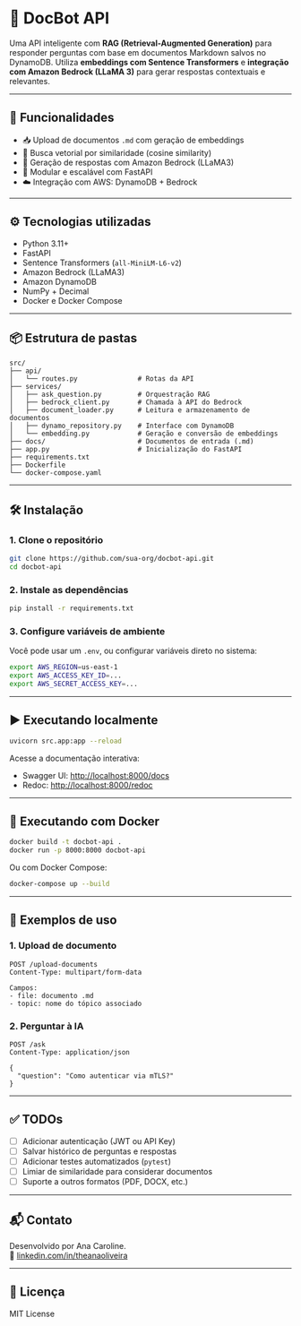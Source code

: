 
# 🤖 DocBot API

Uma API inteligente com **RAG (Retrieval-Augmented Generation)** para responder perguntas com base em documentos Markdown salvos no DynamoDB. Utiliza **embeddings com Sentence Transformers** e **integração com Amazon Bedrock (LLaMA 3)** para gerar respostas contextuais e relevantes.

---

## 🚀 Funcionalidades

- 📥 Upload de documentos `.md` com geração de embeddings
- 🔎 Busca vetorial por similaridade (cosine similarity)
- 🧠 Geração de respostas com Amazon Bedrock (LLaMA3)
- 🔐 Modular e escalável com FastAPI
- ☁️ Integração com AWS: DynamoDB + Bedrock

---

## ⚙️ Tecnologias utilizadas

- Python 3.11+
- FastAPI
- Sentence Transformers (`all-MiniLM-L6-v2`)
- Amazon Bedrock (LLaMA3)
- Amazon DynamoDB
- NumPy + Decimal
- Docker e Docker Compose

---

## 📦 Estrutura de pastas

```text
src/
├── api/
│   └── routes.py               # Rotas da API
├── services/
│   ├── ask_question.py         # Orquestração RAG
│   ├── bedrock_client.py       # Chamada à API do Bedrock
│   ├── document_loader.py      # Leitura e armazenamento de documentos
│   ├── dynamo_repository.py    # Interface com DynamoDB
│   └── embedding.py            # Geração e conversão de embeddings
├── docs/                       # Documentos de entrada (.md)
├── app.py                      # Inicialização do FastAPI
├── requirements.txt
├── Dockerfile
└── docker-compose.yaml
```

---

## 🛠️ Instalação

### 1. Clone o repositório

```bash
git clone https://github.com/sua-org/docbot-api.git
cd docbot-api
```

### 2. Instale as dependências

```bash
pip install -r requirements.txt
```

### 3. Configure variáveis de ambiente

Você pode usar um `.env`, ou configurar variáveis direto no sistema:

```bash
export AWS_REGION=us-east-1
export AWS_ACCESS_KEY_ID=...
export AWS_SECRET_ACCESS_KEY=...
```

---

## ▶️ Executando localmente

```bash
uvicorn src.app:app --reload
```

Acesse a documentação interativa:

- Swagger UI: [http://localhost:8000/docs](http://localhost:8000/docs)
- Redoc: [http://localhost:8000/redoc](http://localhost:8000/redoc)

---

## 🐳 Executando com Docker

```bash
docker build -t docbot-api .
docker run -p 8000:8000 docbot-api
```

Ou com Docker Compose:

```bash
docker-compose up --build
```

---

## 🧪 Exemplos de uso

### 1. Upload de documento

```http
POST /upload-documents
Content-Type: multipart/form-data

Campos:
- file: documento .md
- topic: nome do tópico associado
```

### 2. Perguntar à IA

```http
POST /ask
Content-Type: application/json

{
  "question": "Como autenticar via mTLS?"
}
```

---

## ✅ TODOs

- [ ] Adicionar autenticação (JWT ou API Key)
- [ ] Salvar histórico de perguntas e respostas
- [ ] Adicionar testes automatizados (`pytest`)
- [ ] Limiar de similaridade para considerar documentos
- [ ] Suporte a outros formatos (PDF, DOCX, etc.)

---

## 📬 Contato

Desenvolvido por Ana Caroline.  
🔗 [linkedin.com/in/theanaoliveira](https://linkedin.com/in/theanaoliveira)

---

## 📝 Licença

MIT License